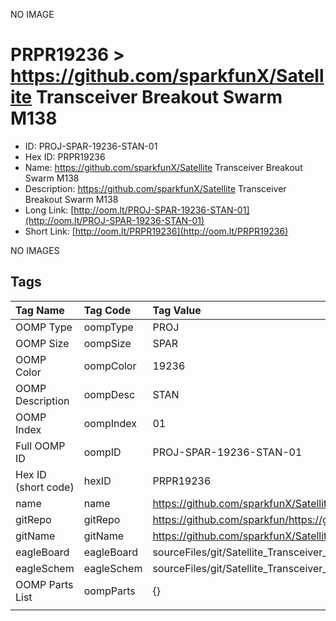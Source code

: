 


  
NO IMAGE  
# PRPR19236 > https://github.com/sparkfunX/Satellite Transceiver Breakout  Swarm M138

- ID: PROJ-SPAR-19236-STAN-01
- Hex ID: PRPR19236
- Name: https://github.com/sparkfunX/Satellite Transceiver Breakout  Swarm M138
- Description: https://github.com/sparkfunX/Satellite Transceiver Breakout  Swarm M138
- Long Link: [http://oom.lt/PROJ-SPAR-19236-STAN-01](http://oom.lt/PROJ-SPAR-19236-STAN-01)
- Short Link: [http://oom.lt/PRPR19236](http://oom.lt/PRPR19236)
  
NO IMAGES  
## Tags
  

|Tag Name|Tag Code|Tag Value|
| :--- | :--- | :--- |
|OOMP Type|oompType|PROJ|
|OOMP Size|oompSize|SPAR|
|OOMP Color|oompColor|19236|
|OOMP Description|oompDesc|STAN|
|OOMP Index|oompIndex|01|
|Full OOMP ID|oompID|PROJ-SPAR-19236-STAN-01|
|Hex ID (short code)|hexID|PRPR19236|
|name|name|https://github.com/sparkfunX/Satellite Transceiver Breakout  Swarm M138|
|gitRepo|gitRepo|https://github.com/sparkfun/https://github.com/sparkfunX/Satellite_Transceiver_Breakout__Swarm_M138|
|gitName|gitName|https://github.com/sparkfunX/Satellite_Transceiver_Breakout__Swarm_M138|
|eagleBoard|eagleBoard|sourceFiles/git/Satellite_Transceiver_Breakout__Swarm_M138/Hardware/Satellite_Transceiver_Breakout__Swarm_M138.brd|
|eagleSchem|eagleSchem|sourceFiles/git/Satellite_Transceiver_Breakout__Swarm_M138/Hardware/Satellite_Transceiver_Breakout__Swarm_M138.sch|
|OOMP Parts List|oompParts|{}|
||||
